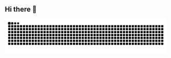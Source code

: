## Hi there 👋

<picture>
  <source media="(prefers-color-scheme: dark)" srcset="https://raw.githubusercontent.com/sfs016/sfs016/output/github-contribution-grid-snake-dark.svg" />
  <source media="(prefers-color-scheme: light)" srcset="https://raw.githubusercontent.com/sfs016/sfs016/output/github-contribution-grid-snake.svg" />
  <img alt="github-snake" src="https://raw.githubusercontent.com/sfs016/sfs016/output/github-contribution-grid-snake.svg" />
</picture>



